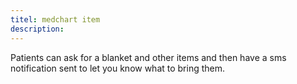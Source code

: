 ```yaml
---
titel: medchart item
description: 
---
```

Patients can ask for a blanket and other items and then have a sms notification sent to let you know what to bring them.
